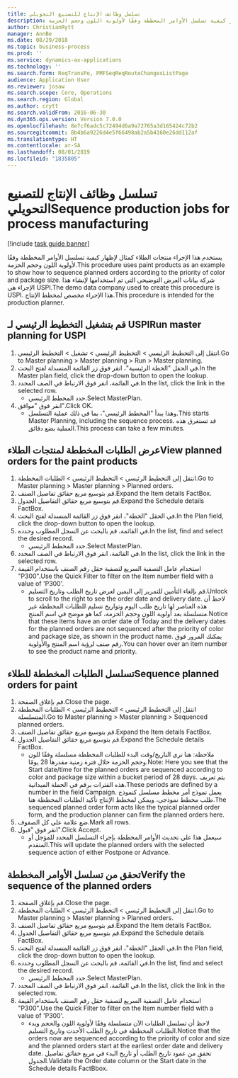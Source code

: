 ```yaml
---
title: تسلسل وظائف الإنتاج للتصنيع التحويلي
description: يستخدم هذا الإجراء منتجات الطلاء كمثال لإظهار كيفية تسلسل الأوامر المخططة وفقًا لأولوية اللون وحجم الحزمة.
author: ChristianRytt
manager: AnnBe
ms.date: 08/29/2018
ms.topic: business-process
ms.prod: ''
ms.service: dynamics-ax-applications
ms.technology: ''
ms.search.form: ReqTransPo, PMFSeqReqRouteChangesListPage
audience: Application User
ms.reviewer: josaw
ms.search.scope: Core, Operations
ms.search.region: Global
ms.author: crytt
ms.search.validFrom: 2016-06-30
ms.dyn365.ops.version: Version 7.0.0
ms.openlocfilehash: 8e7cf6adc5c72494d6a9a72765a3d165424c72b2
ms.sourcegitcommit: 8b4b6a9226d4e5f66498ab2a5b4160e26dd112af
ms.translationtype: HT
ms.contentlocale: ar-SA
ms.lasthandoff: 08/01/2019
ms.locfileid: "1835805"
---
```

# <a name="sequence-production-jobs-for-process-manufacturing"></a><span data-ttu-id="6d2ca-103">تسلسل وظائف الإنتاج للتصنيع التحويلي</span><span class="sxs-lookup"><span data-stu-id="6d2ca-103">Sequence production jobs for process manufacturing</span></span>

[!include [task guide banner](../../includes/task-guide-banner.md)]

<span data-ttu-id="6d2ca-104">يستخدم هذا الإجراء منتجات الطلاء كمثال لإظهار كيفية تسلسل الأوامر المخططة وفقًا لأولوية اللون وحجم الحزمة.</span><span class="sxs-lookup"><span data-stu-id="6d2ca-104">This procedure uses paint products as an example to show how to sequence planned orders according to the priority of color and package size.</span></span> <span data-ttu-id="6d2ca-105">شركة بيانات العرض التوضيحي التي تم استخدامها لإنشاء هذا الإجراء هي USPI.</span><span class="sxs-lookup"><span data-stu-id="6d2ca-105">The demo data company used to create this procedure is USPI.</span></span> <span data-ttu-id="6d2ca-106">هذا الإجراء مخصص لمخطط الإنتاج‬.</span><span class="sxs-lookup"><span data-stu-id="6d2ca-106">This procedure is intended for the production planner.</span></span>


## <a name="run-master-planning-for-uspi"></a><span data-ttu-id="6d2ca-107">قم بتشغيل التخطيط الرئيسي لـ USPI</span><span class="sxs-lookup"><span data-stu-id="6d2ca-107">Run master planning for USPI</span></span>
1. <span data-ttu-id="6d2ca-108">انتقل إلى التخطيط الرئيسي > التخطيط الرئيسي > تشغيل > التخطيط الرئيسي.</span><span class="sxs-lookup"><span data-stu-id="6d2ca-108">Go to Master planning > Master planning > Run > Master planning.</span></span>
2. <span data-ttu-id="6d2ca-109">في الحقل "الخطة الرئيسية‬"، انقر فوق زر القائمة المنسدلة لفتح البحث.</span><span class="sxs-lookup"><span data-stu-id="6d2ca-109">In the Master plan field, click the drop-down button to open the lookup.</span></span>
3. <span data-ttu-id="6d2ca-110">في القائمة، انقر فوق الارتباط في الصف المحدد.</span><span class="sxs-lookup"><span data-stu-id="6d2ca-110">In the list, click the link in the selected row.</span></span>
    * <span data-ttu-id="6d2ca-111">حدد المخطط الرئيسي.</span><span class="sxs-lookup"><span data-stu-id="6d2ca-111">Select MasterPlan.</span></span>  
4. <span data-ttu-id="6d2ca-112">انقر فوق "موافق".</span><span class="sxs-lookup"><span data-stu-id="6d2ca-112">Click OK.</span></span>
    * <span data-ttu-id="6d2ca-113">وهذا يبدأ "المخطط الرئيسي"، بما في ذلك عملية التسلسل.</span><span class="sxs-lookup"><span data-stu-id="6d2ca-113">This starts Master Planning, including the sequence process.</span></span> <span data-ttu-id="6d2ca-114">قد تستغرق هذه العملية بضع دقائق.</span><span class="sxs-lookup"><span data-stu-id="6d2ca-114">This process can take a few minutes.</span></span>  

## <a name="view-planned-orders-for-the-paint-products"></a><span data-ttu-id="6d2ca-115">عرض الطلبات المخططة لمنتجات الطلاء</span><span class="sxs-lookup"><span data-stu-id="6d2ca-115">View planned orders for the paint products</span></span>
1. <span data-ttu-id="6d2ca-116">انتقل إلى التخطيط الرئيسي > التخطيط الرئيسي > الطلبات المخططة.</span><span class="sxs-lookup"><span data-stu-id="6d2ca-116">Go to Master planning > Master planning > Planned orders.</span></span>
2. <span data-ttu-id="6d2ca-117">قم بتوسيع مربع حقائق تفاصيل الصنف.</span><span class="sxs-lookup"><span data-stu-id="6d2ca-117">Expand the Item details FactBox.</span></span>
3. <span data-ttu-id="6d2ca-118">قم بتوسيع مربع حقائق التفاصيل الجدول.</span><span class="sxs-lookup"><span data-stu-id="6d2ca-118">Expand the Schedule details FactBox.</span></span>
4. <span data-ttu-id="6d2ca-119">في الحقل "الخطة"، انقر فوق زر القائمة المنسدلة لفتح البحث.</span><span class="sxs-lookup"><span data-stu-id="6d2ca-119">In the Plan field, click the drop-down button to open the lookup.</span></span>
5. <span data-ttu-id="6d2ca-120">في القائمة، قم بالبحث عن السجل المطلوب وحدده.</span><span class="sxs-lookup"><span data-stu-id="6d2ca-120">In the list, find and select the desired record.</span></span>
    * <span data-ttu-id="6d2ca-121">حدد المخطط الرئيسي.</span><span class="sxs-lookup"><span data-stu-id="6d2ca-121">Select MasterPlan.</span></span>  
6. <span data-ttu-id="6d2ca-122">في القائمة، انقر فوق الارتباط في الصف المحدد.</span><span class="sxs-lookup"><span data-stu-id="6d2ca-122">In the list, click the link in the selected row.</span></span>
7. <span data-ttu-id="6d2ca-123">استخدام عامل التصفية السريع لتصفية حقل رقم الصنف باستخدام القيمة "P300".</span><span class="sxs-lookup"><span data-stu-id="6d2ca-123">Use the Quick Filter to filter on the Item number field with a value of 'P300'.</span></span>
    * <span data-ttu-id="6d2ca-124">قم بإلغاء التأمين للتمرير إلى اليمين لعرض تاريخ الطلب وتاريخ التسليم.</span><span class="sxs-lookup"><span data-stu-id="6d2ca-124">Unlock to scroll to the right to see the order date and delivery date.</span></span> <span data-ttu-id="6d2ca-125">لاحظ أن هذه العناصر لها تاريخ طلب اليوم وتواريخ تسليم للطلبات المخططة غير متسلسلة بعد أولوية اللون وحجم الحزمة، كما هو موضح في اسم المنتج.</span><span class="sxs-lookup"><span data-stu-id="6d2ca-125">Notice that these items have an order date of Today and the delivery dates for the planned orders are not sequenced after the priority of color and package size, as shown in the product name.</span></span> <span data-ttu-id="6d2ca-126">يمكنك المرور فوق رقم صنف لرؤية اسم المنتج والأولوية.</span><span class="sxs-lookup"><span data-stu-id="6d2ca-126">You can hover over an item number to see the product name and priority.</span></span>  

## <a name="sequence-planned-orders-for-paint"></a><span data-ttu-id="6d2ca-127">تسلسل الطلبات المخططة للطلاء</span><span class="sxs-lookup"><span data-stu-id="6d2ca-127">Sequence planned orders for paint</span></span>
1. <span data-ttu-id="6d2ca-128">قم بإغلاق الصفحة.</span><span class="sxs-lookup"><span data-stu-id="6d2ca-128">Close the page.</span></span>
2. <span data-ttu-id="6d2ca-129">انتقل إلى التخطيط الرئيسي > التخطيط الرئيسي > الطلبات المخططة المتسلسلة.</span><span class="sxs-lookup"><span data-stu-id="6d2ca-129">Go to Master planning > Master planning > Sequenced planned orders.</span></span>
3. <span data-ttu-id="6d2ca-130">قم بتوسيع مربع حقائق تفاصيل الصنف.</span><span class="sxs-lookup"><span data-stu-id="6d2ca-130">Expand the Item details FactBox.</span></span>
4. <span data-ttu-id="6d2ca-131">قم بتوسيع مربع حقائق التفاصيل الجدول.</span><span class="sxs-lookup"><span data-stu-id="6d2ca-131">Expand the Schedule details FactBox.</span></span>
    * <span data-ttu-id="6d2ca-132">ملاحظة: هنا ترى التاريخ/وقت البدء للطلبات المخططة مسلسلة وفقًا للون وحجم الحزمة خلال فترة زمنية مقدرها 28 يومًا.</span><span class="sxs-lookup"><span data-stu-id="6d2ca-132">Note: Here you see that the Start date/time for the planned orders are sequenced according to color and package size within a bucket period of 28 days.</span></span> <span data-ttu-id="6d2ca-133">يتم تعريف هذه الفترات برقم في الحملة الميدانية.</span><span class="sxs-lookup"><span data-stu-id="6d2ca-133">These periods are defined by a number in the field Campaign.</span></span> <span data-ttu-id="6d2ca-134">يعمل نموذج أمر مخطط مسلسل كنموذج طلب مخطط نموذجي، ويمكن لمخطط الإنتاج تأكيد الطلبات المخططة هنا.</span><span class="sxs-lookup"><span data-stu-id="6d2ca-134">The sequenced planned order form acts like the typical planned order form, and the production planner can firm the planned orders here.</span></span>  
5. <span data-ttu-id="6d2ca-135">ضع علامة على كل الصفوف.</span><span class="sxs-lookup"><span data-stu-id="6d2ca-135">Mark all rows.</span></span>
6. <span data-ttu-id="6d2ca-136">انقر فوق "قبول".</span><span class="sxs-lookup"><span data-stu-id="6d2ca-136">Click Accept.</span></span>
    * <span data-ttu-id="6d2ca-137">سيعمل هذا على تحديث الأوامر المخططة بإجراء التسلسل المحدد للمؤجل أو المتقدم.</span><span class="sxs-lookup"><span data-stu-id="6d2ca-137">This will update the planned orders with the selected sequence action of either Postpone or Advance.</span></span>  

## <a name="verify-the-sequence-of-the-planned-orders"></a><span data-ttu-id="6d2ca-138">تحقق من تسلسل الأوامر المخططة</span><span class="sxs-lookup"><span data-stu-id="6d2ca-138">Verify the sequence of the planned orders</span></span>
1. <span data-ttu-id="6d2ca-139">قم بإغلاق الصفحة.</span><span class="sxs-lookup"><span data-stu-id="6d2ca-139">Close the page.</span></span>
2. <span data-ttu-id="6d2ca-140">انتقل إلى التخطيط الرئيسي > التخطيط الرئيسي > الطلبات المخططة.</span><span class="sxs-lookup"><span data-stu-id="6d2ca-140">Go to Master planning > Master planning > Planned orders.</span></span>
3. <span data-ttu-id="6d2ca-141">قم بتوسيع مربع حقائق تفاصيل الصنف.</span><span class="sxs-lookup"><span data-stu-id="6d2ca-141">Expand the Item details FactBox.</span></span>
4. <span data-ttu-id="6d2ca-142">قم بتوسيع مربع حقائق التفاصيل الجدول.</span><span class="sxs-lookup"><span data-stu-id="6d2ca-142">Expand the Schedule details FactBox.</span></span>
5. <span data-ttu-id="6d2ca-143">في الحقل "الخطة"، انقر فوق زر القائمة المنسدلة لفتح البحث.</span><span class="sxs-lookup"><span data-stu-id="6d2ca-143">In the Plan field, click the drop-down button to open the lookup.</span></span>
6. <span data-ttu-id="6d2ca-144">في القائمة، قم بالبحث عن السجل المطلوب وحدده.</span><span class="sxs-lookup"><span data-stu-id="6d2ca-144">In the list, find and select the desired record.</span></span>
    * <span data-ttu-id="6d2ca-145">حدد المخطط الرئيسي.</span><span class="sxs-lookup"><span data-stu-id="6d2ca-145">Select MasterPlan.</span></span>  
7. <span data-ttu-id="6d2ca-146">في القائمة، انقر فوق الارتباط في الصف المحدد.</span><span class="sxs-lookup"><span data-stu-id="6d2ca-146">In the list, click the link in the selected row.</span></span>
8. <span data-ttu-id="6d2ca-147">استخدام عامل التصفية السريع لتصفية حقل رقم الصنف باستخدام القيمة "P300".</span><span class="sxs-lookup"><span data-stu-id="6d2ca-147">Use the Quick Filter to filter on the Item number field with a value of 'P300'.</span></span>
    * <span data-ttu-id="6d2ca-148">لاحظ أن تسلسل الطلبات الآن متسلسلة وفقًا لأولوية اللون والحجم وبدء الطلبات المخططة في تاريخ الطلب الأحدث وتاريخ التسليم.</span><span class="sxs-lookup"><span data-stu-id="6d2ca-148">Notice that the orders now are sequenced according to the priority of color and size and the planned orders start at the earliest order date and delivery date.</span></span> <span data-ttu-id="6d2ca-149">تحقق من عمود تاريخ الطلب أو تاريخ البدء في مربع حقائق تفاصيل الجدول.</span><span class="sxs-lookup"><span data-stu-id="6d2ca-149">Validate the Order date column or the Start date in the Schedule details FactBbox.</span></span>  

